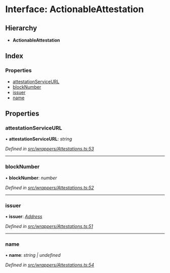 # Interface: ActionableAttestation

## Hierarchy

* **ActionableAttestation**

## Index

### Properties

* [attestationServiceURL](_wrappers_attestations_.actionableattestation.md#attestationserviceurl)
* [blockNumber](_wrappers_attestations_.actionableattestation.md#blocknumber)
* [issuer](_wrappers_attestations_.actionableattestation.md#issuer)
* [name](_wrappers_attestations_.actionableattestation.md#name)

## Properties

###  attestationServiceURL

• **attestationServiceURL**: *string*

*Defined in [src/wrappers/Attestations.ts:53](https://github.com/celo-org/celo-monorepo/blob/master/packages/contractkit/src/wrappers/Attestations.ts#L53)*

___

###  blockNumber

• **blockNumber**: *number*

*Defined in [src/wrappers/Attestations.ts:52](https://github.com/celo-org/celo-monorepo/blob/master/packages/contractkit/src/wrappers/Attestations.ts#L52)*

___

###  issuer

• **issuer**: *[Address](../modules/_base_.md#address)*

*Defined in [src/wrappers/Attestations.ts:51](https://github.com/celo-org/celo-monorepo/blob/master/packages/contractkit/src/wrappers/Attestations.ts#L51)*

___

###  name

• **name**: *string | undefined*

*Defined in [src/wrappers/Attestations.ts:54](https://github.com/celo-org/celo-monorepo/blob/master/packages/contractkit/src/wrappers/Attestations.ts#L54)*
